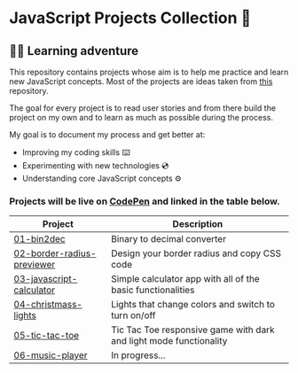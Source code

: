 # JavaScript Projects Collection 📂

## 🧑‍💻 Learning adventure

This repository contains projects whose aim is to help me practice and learn new JavaScript concepts.
Most of the projects are ideas taken from [this](https://github.com/florinpop17/app-ideas) repository.

The goal for every project is to read user stories and from there build the project on my own and to learn as much as possible during the process.

My goal is to document my process and get better at:
* Improving my coding skills ⌨️
* Experimenting with new technologies 💿
* Understanding core JavaScript concepts ⚙️

### Projects will be live on [CodePen](https://codepen.io/dashboard/) and linked in the table below.

Project | Description
------------ | -------------
[01-bin2dec](https://codepen.io/kreso66maric/pen/zYvowrb) | Binary to decimal converter
[02-border-radius-previewer](https://codepen.io/kreso66maric/pen/xxwgJed) | Design your border radius and copy CSS code
[03-javascript-calculator](https://codepen.io/kreso66maric/pen/VwvywXV) | Simple calculator app with all of the basic functionalities
[04-christmass-lights](https://codepen.io/kreso66maric/pen/wvKyWoN) | Lights that change colors and switch to turn on/off
[05-tic-tac-toe](https://codepen.io/kreso66maric/pen/KKdBxzJ) | Tic Tac Toe responsive game with dark and light mode functionality
[06-music-player](#) | In progress...
